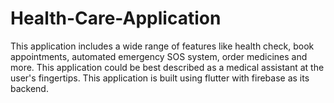 # Health-Care-Application
This application includes a wide range of features like health check, book appointments, automated emergency SOS system, order medicines and more. This application could be best described as a medical assistant at the user's fingertips.
This application is built using flutter with firebase as its backend.

